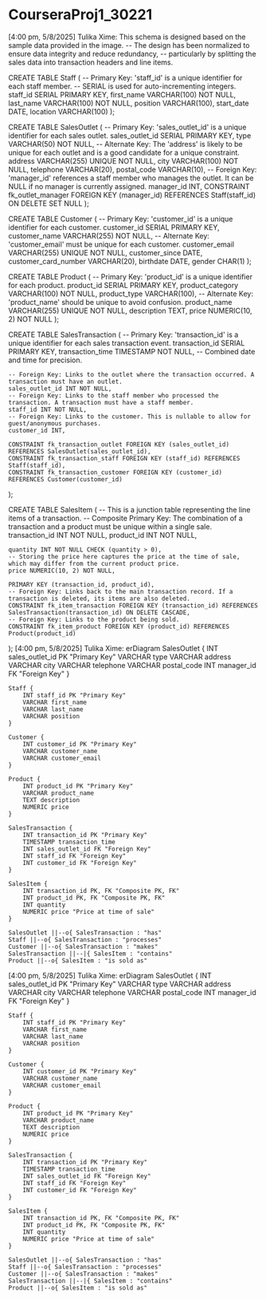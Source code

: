 # CourseraProj1_30221
[4:00 pm, 5/8/2025] Tulika Xime: This schema is designed based on the sample data provided in the image.
-- The design has been normalized to ensure data integrity and reduce redundancy,
-- particularly by splitting the sales data into transaction headers and line items.

CREATE TABLE Staff (
    -- Primary Key: 'staff_id' is a unique identifier for each staff member.
    -- SERIAL is used for auto-incrementing integers.
    staff_id SERIAL PRIMARY KEY,
    first_name VARCHAR(100) NOT NULL,
    last_name VARCHAR(100) NOT NULL,
    position VARCHAR(100),
    start_date DATE,
    location VARCHAR(100)
);

CREATE TABLE SalesOutlet (
    -- Primary Key: 'sales_outlet_id' is a unique identifier for each sales outlet.
    sales_outlet_id SERIAL PRIMARY KEY,
    type VARCHAR(50) NOT NULL,
    -- Alternate Key: The 'address' is likely to be unique for each outlet and is a good candidate for a unique constraint.
    address VARCHAR(255) UNIQUE NOT NULL,
    city VARCHAR(100) NOT NULL,
    telephone VARCHAR(20),
    postal_code VARCHAR(10),
    -- Foreign Key: 'manager_id' references a staff member who manages the outlet. It can be NULL if no manager is currently assigned.
    manager_id INT,
    CONSTRAINT fk_outlet_manager FOREIGN KEY (manager_id) REFERENCES Staff(staff_id) ON DELETE SET NULL
);

CREATE TABLE Customer (
    -- Primary Key: 'customer_id' is a unique identifier for each customer.
    customer_id SERIAL PRIMARY KEY,
    customer_name VARCHAR(255) NOT NULL,
    -- Alternate Key: 'customer_email' must be unique for each customer.
    customer_email VARCHAR(255) UNIQUE NOT NULL,
    customer_since DATE,
    customer_card_number VARCHAR(20),
    birthdate DATE,
    gender CHAR(1)
);

CREATE TABLE Product (
    -- Primary Key: 'product_id' is a unique identifier for each product.
    product_id SERIAL PRIMARY KEY,
    product_category VARCHAR(100) NOT NULL,
    product_type VARCHAR(100),
    -- Alternate Key: 'product_name' should be unique to avoid confusion.
    product_name VARCHAR(255) UNIQUE NOT NULL,
    description TEXT,
    price NUMERIC(10, 2) NOT NULL
);

CREATE TABLE SalesTransaction (
    -- Primary Key: 'transaction_id' is a unique identifier for each sales transaction event.
    transaction_id SERIAL PRIMARY KEY,
    transaction_time TIMESTAMP NOT NULL, -- Combined date and time for precision.

    -- Foreign Key: Links to the outlet where the transaction occurred. A transaction must have an outlet.
    sales_outlet_id INT NOT NULL,
    -- Foreign Key: Links to the staff member who processed the transaction. A transaction must have a staff member.
    staff_id INT NOT NULL,
    -- Foreign Key: Links to the customer. This is nullable to allow for guest/anonymous purchases.
    customer_id INT,

    CONSTRAINT fk_transaction_outlet FOREIGN KEY (sales_outlet_id) REFERENCES SalesOutlet(sales_outlet_id),
    CONSTRAINT fk_transaction_staff FOREIGN KEY (staff_id) REFERENCES Staff(staff_id),
    CONSTRAINT fk_transaction_customer FOREIGN KEY (customer_id) REFERENCES Customer(customer_id)
);

CREATE TABLE SalesItem (
    -- This is a junction table representing the line items of a transaction.
    -- Composite Primary Key: The combination of a transaction and a product must be unique within a single sale.
    transaction_id INT NOT NULL,
    product_id INT NOT NULL,

    quantity INT NOT NULL CHECK (quantity > 0),
    -- Storing the price here captures the price at the time of sale, which may differ from the current product price.
    price NUMERIC(10, 2) NOT NULL,

    PRIMARY KEY (transaction_id, product_id),
    -- Foreign Key: Links back to the main transaction record. If a transaction is deleted, its items are also deleted.
    CONSTRAINT fk_item_transaction FOREIGN KEY (transaction_id) REFERENCES SalesTransaction(transaction_id) ON DELETE CASCADE,
    -- Foreign Key: Links to the product being sold.
    CONSTRAINT fk_item_product FOREIGN KEY (product_id) REFERENCES Product(product_id)
);
[4:00 pm, 5/8/2025] Tulika Xime: erDiagram
    SalesOutlet {
        INT sales_outlet_id PK "Primary Key"
        VARCHAR type
        VARCHAR address
        VARCHAR city
        VARCHAR telephone
        VARCHAR postal_code
        INT manager_id FK "Foreign Key"
    }

    Staff {
        INT staff_id PK "Primary Key"
        VARCHAR first_name
        VARCHAR last_name
        VARCHAR position
    }

    Customer {
        INT customer_id PK "Primary Key"
        VARCHAR customer_name
        VARCHAR customer_email
    }

    Product {
        INT product_id PK "Primary Key"
        VARCHAR product_name
        TEXT description
        NUMERIC price
    }

    SalesTransaction {
        INT transaction_id PK "Primary Key"
        TIMESTAMP transaction_time
        INT sales_outlet_id FK "Foreign Key"
        INT staff_id FK "Foreign Key"
        INT customer_id FK "Foreign Key"
    }

    SalesItem {
        INT transaction_id PK, FK "Composite PK, FK"
        INT product_id PK, FK "Composite PK, FK"
        INT quantity
        NUMERIC price "Price at time of sale"
    }

    SalesOutlet ||--o{ SalesTransaction : "has"
    Staff ||--o{ SalesTransaction : "processes"
    Customer ||--o{ SalesTransaction : "makes"
    SalesTransaction ||--|{ SalesItem : "contains"
    Product ||--o{ SalesItem : "is sold as"
[4:00 pm, 5/8/2025] Tulika Xime: erDiagram
    SalesOutlet {
        INT sales_outlet_id PK "Primary Key"
        VARCHAR type
        VARCHAR address
        VARCHAR city
        VARCHAR telephone
        VARCHAR postal_code
        INT manager_id FK "Foreign Key"
    }

    Staff {
        INT staff_id PK "Primary Key"
        VARCHAR first_name
        VARCHAR last_name
        VARCHAR position
    }

    Customer {
        INT customer_id PK "Primary Key"
        VARCHAR customer_name
        VARCHAR customer_email
    }

    Product {
        INT product_id PK "Primary Key"
        VARCHAR product_name
        TEXT description
        NUMERIC price
    }

    SalesTransaction {
        INT transaction_id PK "Primary Key"
        TIMESTAMP transaction_time
        INT sales_outlet_id FK "Foreign Key"
        INT staff_id FK "Foreign Key"
        INT customer_id FK "Foreign Key"
    }

    SalesItem {
        INT transaction_id PK, FK "Composite PK, FK"
        INT product_id PK, FK "Composite PK, FK"
        INT quantity
        NUMERIC price "Price at time of sale"
    }

    SalesOutlet ||--o{ SalesTransaction : "has"
    Staff ||--o{ SalesTransaction : "processes"
    Customer ||--o{ SalesTransaction : "makes"
    SalesTransaction ||--|{ SalesItem : "contains"
    Product ||--o{ SalesItem : "is sold as"
